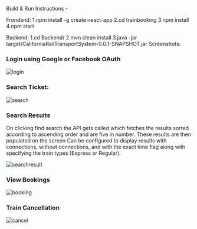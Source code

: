 Build & Run Instructions - 

Frondend:
1.npm install -g create-react-app
2.cd trainbooking
3.npm install
4.npm start

Backend: 
1.cd Backend/
2.mvn clean install
3.java -jar target/CaliforniaRailTransportSystem-0.0.1-SNAPSHOT.jar
Screenshots:
### Login using Google or Facebook OAuth
![login](https://user-images.githubusercontent.com/22604867/36648886-94db91b6-1a4d-11e8-80bc-630ebb7c3b8a.jpg)

### Search Ticket:
![search](https://user-images.githubusercontent.com/22604867/36648924-ed151726-1a4d-11e8-8f9c-d89b1add8599.jpg)

### Search Results
On clicking find search the API gets called which fetches the results sorted according to
ascending order and are five in number. These results are then populated on the screen
Can be configured to display results with connections, without connections, and with the exact time flag along with specifying the train types (Express or Regular).

![searchresult](https://user-images.githubusercontent.com/22604867/36648989-6b81dcfc-1a4e-11e8-8963-2f22f6e6089f.jpg)

### View Bookings
![booking](https://user-images.githubusercontent.com/22604867/36649150-af045e04-1a4f-11e8-9bbf-f8bc407e52e7.jpg)

### Train Cancellation
![cancel](https://user-images.githubusercontent.com/22604867/36649420-cb52adca-1a51-11e8-94be-f0f57330a836.jpg)
